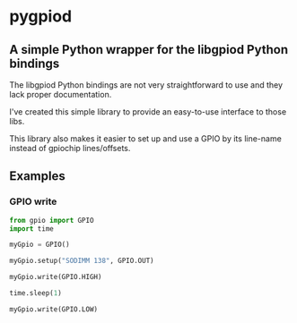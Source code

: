 # pygpiod

## A simple Python wrapper for the libgpiod Python bindings

The libgpiod Python bindings are not very straightforward to use and they lack proper documentation.

I've created this simple library to provide an easy-to-use interface to those libs.

This library also makes it easier to set up and use a GPIO by its line-name instead of gpiochip lines/offsets.

## Examples

### GPIO write

```python
from gpio import GPIO
import time

myGpio = GPIO()

myGpio.setup("SODIMM 138", GPIO.OUT)

myGpio.write(GPIO.HIGH)

time.sleep(1)

myGpio.write(GPIO.LOW)
```
